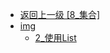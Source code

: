 - [返回上一级 [8_集合]](后端/JavaNote/2_Java(书栈)/8_集合/)
- [img](后端/JavaNote/2_Java(书栈)/8_集合/img/)
  - [2_使用List](后端/JavaNote/2_Java(书栈)/8_集合/img/2_使用List/)
